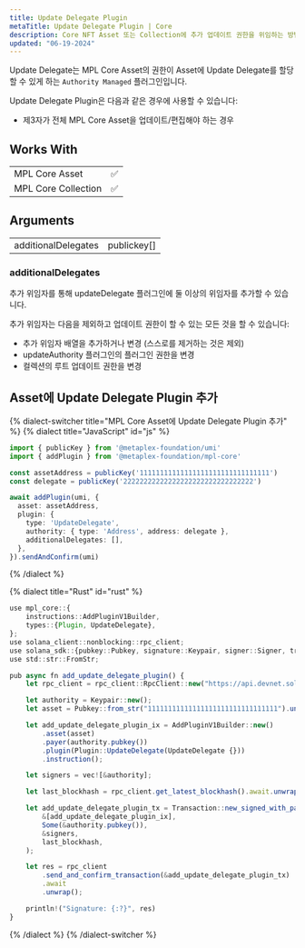 ```yaml
---
title: Update Delegate Plugin
metaTitle: Update Delegate Plugin | Core
description: Core NFT Asset 또는 Collection에 추가 업데이트 권한을 위임하는 방법을 알아보세요.
updated: "06-19-2024"
---
```


Update Delegate는 MPL Core Asset의 권한이 Asset에 Update Delegate를 할당할 수 있게 하는 `Authority Managed` 플러그인입니다.

Update Delegate Plugin은 다음과 같은 경우에 사용할 수 있습니다:

- 제3자가 전체 MPL Core Asset을 업데이트/편집해야 하는 경우

## Works With

|                     |     |
| ------------------- | --- |
| MPL Core Asset      | ✅  |
| MPL Core Collection | ✅  |

## Arguments

|                     |             |
| ------------------- | ----------- |
| additionalDelegates | publickey[] |

### additionalDelegates

추가 위임자를 통해 updateDelegate 플러그인에 둘 이상의 위임자를 추가할 수 있습니다.

추가 위임자는 다음을 제외하고 업데이트 권한이 할 수 있는 모든 것을 할 수 있습니다:
- 추가 위임자 배열을 추가하거나 변경 (스스로를 제거하는 것은 제외)
- updateAuthority 플러그인의 플러그인 권한을 변경
- 컬렉션의 루트 업데이트 권한을 변경

## Asset에 Update Delegate Plugin 추가

{% dialect-switcher title="MPL Core Asset에 Update Delegate Plugin 추가" %}
{% dialect title="JavaScript" id="js" %}

```ts
import { publicKey } from '@metaplex-foundation/umi'
import { addPlugin } from '@metaplex-foundation/mpl-core'

const assetAddress = publicKey('11111111111111111111111111111111')
const delegate = publicKey('22222222222222222222222222222222')

await addPlugin(umi, {
  asset: assetAddress,
  plugin: {
    type: 'UpdateDelegate',
    authority: { type: 'Address', address: delegate },
    additionalDelegates: [],
  },
}).sendAndConfirm(umi)
```

{% /dialect %}

{% dialect title="Rust" id="rust" %}

```ts
use mpl_core::{
    instructions::AddPluginV1Builder,
    types::{Plugin, UpdateDelegate},
};
use solana_client::nonblocking::rpc_client;
use solana_sdk::{pubkey::Pubkey, signature::Keypair, signer::Signer, transaction::Transaction};
use std::str::FromStr;

pub async fn add_update_delegate_plugin() {
    let rpc_client = rpc_client::RpcClient::new("https://api.devnet.solana.com".to_string());

    let authority = Keypair::new();
    let asset = Pubkey::from_str("11111111111111111111111111111111").unwrap();

    let add_update_delegate_plugin_ix = AddPluginV1Builder::new()
        .asset(asset)
        .payer(authority.pubkey())
        .plugin(Plugin::UpdateDelegate(UpdateDelegate {}))
        .instruction();

    let signers = vec![&authority];

    let last_blockhash = rpc_client.get_latest_blockhash().await.unwrap();

    let add_update_delegate_plugin_tx = Transaction::new_signed_with_payer(
        &[add_update_delegate_plugin_ix],
        Some(&authority.pubkey()),
        &signers,
        last_blockhash,
    );

    let res = rpc_client
        .send_and_confirm_transaction(&add_update_delegate_plugin_tx)
        .await
        .unwrap();

    println!("Signature: {:?}", res)
}

```

{% /dialect %}
{% /dialect-switcher %}